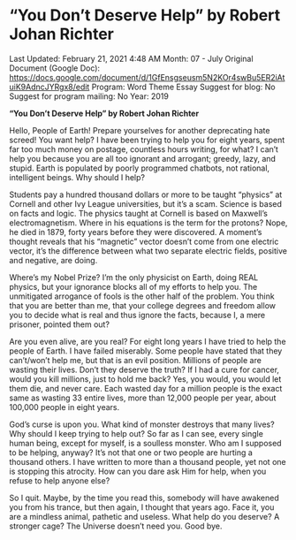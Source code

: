 # “You Don’t Deserve Help” by Robert Johan Richter

Last Updated: February 21, 2021 4:48 AM
Month: 07 - July
Original Document (Google Doc): https://docs.google.com/document/d/1GfEnsgseusm5N2KOr4swBu5ER2iAtuiK9AdncJYRgx8/edit
Program: Word Theme Essay
Suggest for blog: No
Suggest for program mailing: No
Year: 2019

**“You Don’t Deserve Help” by Robert Johan Richter**

Hello, People of Earth! Prepare yourselves for another deprecating hate screed! You want help? I have been trying to help you for eight years, spent far too much money on postage, countless hours writing, for what? I can’t help you because you are all too ignorant and arrogant; greedy, lazy, and stupid. Earth is populated by poorly programmed chatbots, not rational, intelligent beings. Why should I help?

Students pay a hundred thousand dollars or more to be taught “physics” at Cornell and other Ivy League universities, but it’s a scam. Science is based on facts and logic. The physics taught at Cornell is based on Maxwell’s electromagnetism. Where in his equations is the term for the protons? Nope, he died in 1879, forty years before they were discovered. A moment’s thought reveals that his “magnetic” vector doesn’t come from one electric vector, it’s the difference between what two separate electric fields, positive and negative, are doing.

Where’s my Nobel Prize? I’m the only physicist on Earth, doing REAL physics, but your ignorance blocks all of my efforts to help you. The unmitigated arrogance of fools is the other half of the problem. You think that you are better than me, that your college degrees and freedom allow you to decide what is real and thus ignore the facts, because I, a mere prisoner, pointed them out?

Are you even alive, are you real? For eight long years I have tried to help the people of Earth. I have failed miserably. Some people have stated that they can’t/won’t help me, but that is an evil position. Millions of people are wasting their lives. Don’t they deserve the truth? If I had a cure for cancer, would you kill millions, just to hold me back? Yes, you would, you would let them die, and never care. Each wasted day for a million people is the exact same as wasting 33 entire lives, more than 12,000 people per year, about 100,000 people in eight years.

God’s curse is upon you. What kind of monster destroys that many lives? Why should I keep trying to help out? So far as I can see, every single human being, except for myself, is a soulless monster. Who am I supposed to be helping, anyway? It’s not that one or two people are hurting a thousand others. I have written to more than a thousand people, yet not one is stopping this atrocity. How can you dare ask Him for help, when you refuse to help anyone else?

So I quit. Maybe, by the time you read this, somebody will have awakened you from his trance, but then again, I thought that years ago. Face it, you are a mindless animal, pathetic and useless. What help do you deserve? A stronger cage? The Universe doesn’t need you. Good bye.